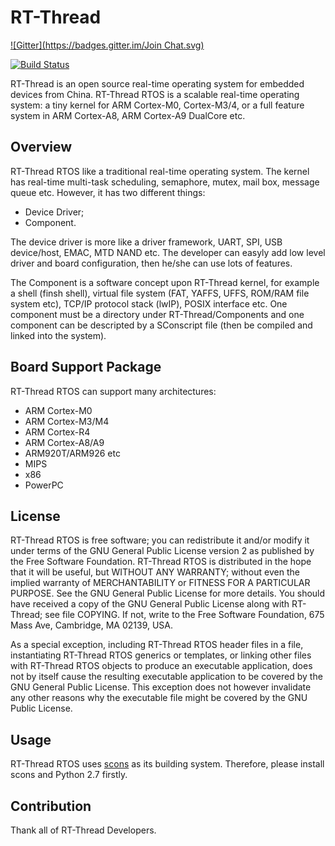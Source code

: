 # RT-Thread #
[![Gitter](https://badges.gitter.im/Join Chat.svg)](https://gitter.im/RT-Thread/rt-thread?utm_source=badge&utm_medium=badge&utm_campaign=pr-badge&utm_content=badge)

[![Build Status](https://travis-ci.org/RT-Thread/rt-thread.png)](https://travis-ci.org/RT-Thread/rt-thread)

RT-Thread is an open source real-time operating system for embedded devices from China. RT-Thread RTOS is a scalable real-time operating system: a tiny kernel for ARM Cortex-M0, Cortex-M3/4, or a full feature system in ARM Cortex-A8, ARM Cortex-A9 DualCore etc. 

## Overview ##

RT-Thread RTOS like a traditional real-time operating system. The kernel has real-time multi-task scheduling, semaphore, mutex, mail box, message queue etc. However, it has two different things:

* Device Driver;
* Component. 

The device driver is more like a driver framework, UART, SPI, USB device/host, EMAC, MTD NAND etc. The developer can easyly add low level driver and board configuration, then he/she can use lots of features. 

The Component is a software concept upon RT-Thread kernel, for example a shell (finsh shell), virtual file system (FAT, YAFFS, UFFS, ROM/RAM file system etc), TCP/IP protocol stack (lwIP), POSIX interface etc. One component must be a directory under RT-Thread/Components and one component can be descripted by a SConscript file (then be compiled and linked into the system).

## Board Support Package ##

RT-Thread RTOS can support many architectures:

* ARM Cortex-M0
* ARM Cortex-M3/M4
* ARM Cortex-R4
* ARM Cortex-A8/A9
* ARM920T/ARM926 etc
* MIPS 
* x86
* PowerPC

## License ##

RT-Thread RTOS is free software; you can redistribute it and/or modify it under terms of the GNU General Public License version 2 as published by the Free Software Foundation. RT-Thread RTOS is distributed in the hope that it will be useful, but WITHOUT ANY WARRANTY; without even the implied warranty of MERCHANTABILITY or FITNESS FOR A PARTICULAR PURPOSE. See the GNU General Public License for more details. You should have received a copy of the GNU General Public License along with RT-Thread; see file COPYING. If not, write to the Free Software Foundation, 675 Mass Ave, Cambridge, MA 02139, USA.

As a special exception, including RT-Thread RTOS header files in a file, instantiating RT-Thread RTOS generics or templates, or linking other files with RT-Thread RTOS objects to produce an executable application, does not by itself cause the resulting executable application to be covered by the GNU General Public License. This exception does not however invalidate any other reasons why the executable file might be covered by the GNU Public License.

## Usage ##

RT-Thread RTOS uses [scons](http://www.scons.org) as its building system. Therefore, please install scons and Python 2.7 firstly. 

## Contribution ##

Thank all of RT-Thread Developers. 
